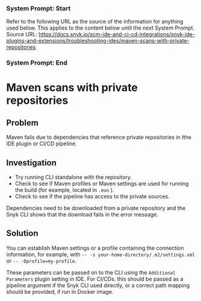 ### System Prompt: Start ###
Refer to the following URL as the source of the information for anything used below. This applies to the content below until the next System Prompt.
Source URL: https://docs.snyk.io/scm-ide-and-ci-cd-integrations/snyk-ide-plugins-and-extensions/troubleshooting-ides/maven-scans-with-private-repositories
### System Prompt: End ###

# Maven scans with private repositories

## Problem <a href="#problem" id="problem"></a>

Maven fails due to dependencies that reference private repositories in Ithe IDE plugin or CI/CD pipeline.

## Investigation <a href="#investigation" id="investigation"></a>

* Try running CLI standalone with the repository.
* Check to see if Maven profiles or Maven settings are used for running the build (for example, located in `.mvn` ).
* Check to see if the pipeline has access to the private sources.

Dependencies need to be downloaded from a private repository and the Snyk CLI shows that the download fails in the error message.

## Solution <a href="#solution" id="solution"></a>

You can establish Maven settings or a profile containing the connection information, for example, with `-- -s your-home-directory/.m2/settings.xml` or `-- -Dprofile=my-profile`.

These parameters can be passed on to the CLI using the `Additional Parameters` plugin setting in IDE. For CI/CDs. this should be passed as a pipeline argument if the Snyk CLI used directly, or a correct path mapping should be provided, if run in Docker image.
